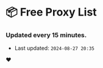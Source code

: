 # :package: Free Proxy List
### Updated every 15 minutes.

- Last updated: `2024-08-27 20:35`

:heart:
